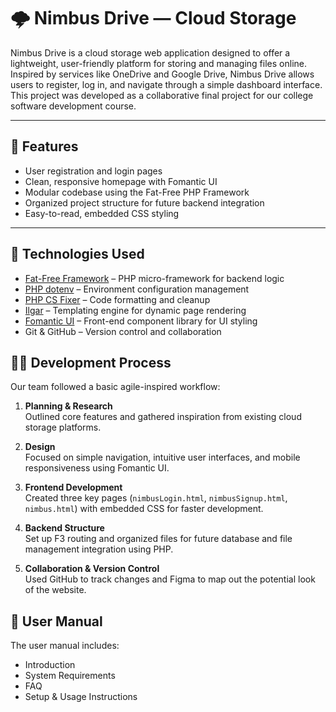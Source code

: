 # 🌩️ Nimbus Drive — Cloud Storage

Nimbus Drive is a cloud storage web application designed to offer a lightweight, user-friendly platform for storing and managing files online. Inspired by services like OneDrive and Google Drive, Nimbus Drive allows users to register, log in, and navigate through a simple dashboard interface. This project was developed as a collaborative final project for our college software development course.

---

## 🚀 Features
- User registration and login pages
- Clean, responsive homepage with Fomantic UI
- Modular codebase using the Fat-Free PHP Framework
- Organized project structure for future backend integration
- Easy-to-read, embedded CSS styling

---

## 🧰 Technologies Used
- [Fat-Free Framework](https://fatfreeframework.com/3.9/home) – PHP micro-framework for backend logic
- [PHP dotenv](https://github.com/vlucas/phpdotenv) – Environment configuration management
- [PHP CS Fixer](https://github.com/PHP-CS-Fixer/PHP-CS-Fixer) – Code formatting and cleanup
- [Ilgar](https://github.com/chez14/f3-ilgar) – Templating engine for dynamic page rendering
- [Fomantic UI](https://fomantic-ui.com/) – Front-end component library for UI styling
- Git & GitHub – Version control and collaboration

## 🧑‍💻 Development Process

Our team followed a basic agile-inspired workflow:

1. **Planning & Research**  
   Outlined core features and gathered inspiration from existing cloud storage platforms.

2. **Design**  
   Focused on simple navigation, intuitive user interfaces, and mobile responsiveness using Fomantic UI.

3. **Frontend Development**  
   Created three key pages (`nimbusLogin.html`, `nimbusSignup.html`, `nimbus.html`) with embedded CSS for faster development.

4. **Backend Structure**  
   Set up F3 routing and organized files for future database and file management integration using PHP.

5. **Collaboration & Version Control**  
   Used GitHub to track changes and Figma to map out the potential look of the website.


## 📘 User Manual
The user manual includes:
- Introduction
- System Requirements
- FAQ
- Setup & Usage Instructions  

   
